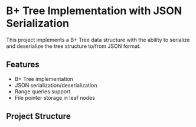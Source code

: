 # B+ Tree Implementation with JSON Serialization

This project implements a B+ Tree data structure with the ability to serialize and deserialize the tree structure to/from JSON format.

## Features
- B+ Tree implementation
- JSON serialization/deserialization
- Range queries support
- File pointer storage in leaf nodes

## Project Structure